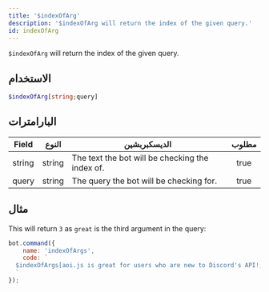 ```yaml
---
title: '$indexOfArg'
description: '$indexOfArg will return the index of the given query.'
id: indexOfArg
---
```


`$indexOfArg` will return the index of the given query.

## الاستخدام

```php
$indexOfArg[string;query]
```

## البارامترات

| Field  | النوع  | الديسكبربشين                                    | مطلوب |
| ------ | ------ | ----------------------------------------------- |:-----:|
| string | string | The text the bot will be checking the index of. | true  |
| query  | string | The query the bot will be checking for.         | true  |

## مثال

This will return `3` as `great` is the third argument in the query:

```javascript
bot.command({
    name: 'indexOfArgs',
    code: `
  $indexOfArgs[aoi.js is great for users who are new to Discord's API!;great]
  `
});
```
